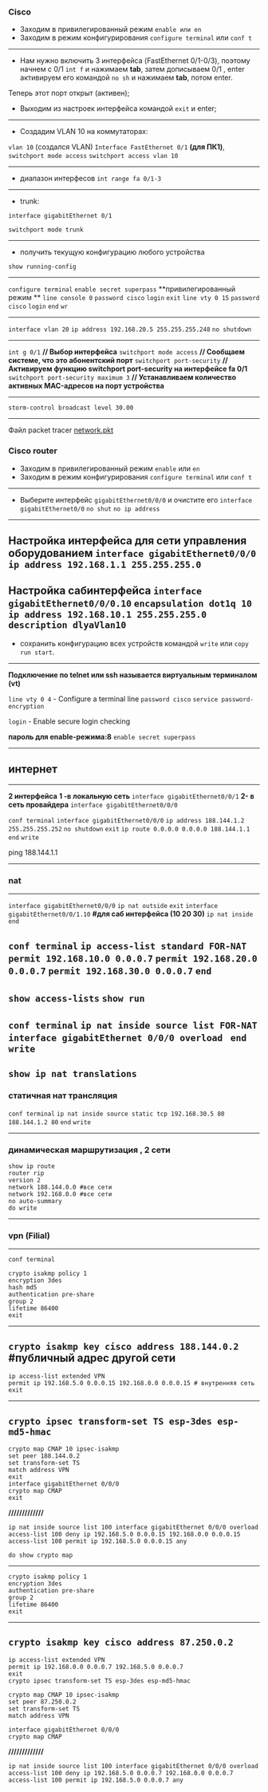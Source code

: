 ### Cisco

* Заходим в привилегированный режим
`enable или en`
* Заходим в режим конфигурирования 
`configure terminal` или `conf t`
------------------------------------------
* Нам нужно включить 3 интерфейса (FastEthernet 0/1-0/3), поэтому начнем с 0/1 
`int f` и нажимаем **tab**, затем дописываем 0/1 , enter
активируем его командой `no sh` и нажимаем **tab**, потом enter. 

Теперь этот порт открыт (активен);

* Выходим из настроек интерфейса командой `exit` и enter;

--------------------

* Создадим VLAN 10 на коммутаторах:

`vlan 10` (создался VLAN)
`Interface FastEthernet 0/1` **(для ПК1)**, 
`switchport mode access`
`switchport access vlan 10`

---------------------
* диапазон интерфесов `int range fa 0/1-3`
--------------------------
* trunk: 

`interface gigabitEthernet 0/1`

`switchport mode trunk`

---------------------------
* получить текущую конфигурацию любого устройства

`show running-config`

----------------------------------

`configure terminal`
`enable secret superpass` **привилегированный режим **
`line console 0`
`password cisco`
`login`
`exit`
`line vty 0 15`
`password cisco`
`login`
`end`
`wr`

---------------

`interface vlan 20`
`ip address 192.168.20.5 255.255.255.248`
`no shutdown`

--------------------
`int g 0/1` **// Выбор интерфейса**
`switchport mode access` **// Сообщаем системе, что это абонентский порт**
`switchport port-security` **// Активируем функцию switchport port-security на интерфейсе fa 0/1**
`switchport port-security maximum 3` **// Устанавливаем количество активных MAC-адресов на порт устройства**

-----------

`storm-control broadcast level 30.00`

---


Файл packet tracer [network.pkt](https://github.com/elekpow/netology/blob/main/net-net_protocol/conf/network.pkt)



### Cisco router

* Заходим в привилегированный режим
`enable` или `en`
* Заходим в режим конфигурирования 
`configure terminal` или `conf t`
------------------------------------------
* Выберите интерфейс `gigabitEthernet0/0/0` и очистите его
`interface gigabitEthernet0/0`
`no shut`
`no ip address`
---------------
**Настройка интерфейса для сети управления оборудованием**
`interface gigabitEthernet0/0/0`
`ip address 192.168.1.1 255.255.255.0`
----------------------------
**Настройка сабинтерфейса**
`interface gigabitEthernet0/0/0.10`
`encapsulation dot1q 10`
`ip address 192.168.10.1 255.255.255.0`
`description dlyaVlan10`
--------------------------
* сохранить конфигурацию всех устройств командой `write` или `copy run start`.

----------------
**Подключение по telnet или ssh называется виртуальным терминалом (vt)**

`line vty 0 4`	- Configure a terminal line
`password cisco`
`service password-encryption`

`login`           -  Enable secure login checking

**пароль для enable-режима:8**
`enable secret superpass`


------------------------------------
## интернет
------------------------

**2 интерфейса**
**1 -в локальную сеть** `interface gigabitEthernet0/0/1`
**2- в сеть провайдера** `interface gigabitEthernet0/0/0`

`conf terminal`
`interface gigabitEthernet0/0/0`
`ip address 188.144.1.2 255.255.255.252`
`no shutdown`
`exit`
`ip route 0.0.0.0 0.0.0.0 188.144.1.1`
`end`
`write`

ping   188.144.1.1

----------------------
### nat
----------------------

`interface gigabitEthernet0/0/0`
`ip nat outside`
`exit`
`interface gigabitEthernet0/0/1.10` **#для саб интерфейса (10 20 30)**
`ip nat inside`
`end`

`conf terminal`
`ip access-list standard FOR-NAT`
`permit 192.168.10.0 0.0.0.7`
`permit 192.168.20.0 0.0.0.7`
`permit 192.168.30.0 0.0.0.7`
`end`
----------
`show access-lists`
`show run`
----------
`conf terminal`
`ip nat inside source list FOR-NAT interface gigabitEthernet 0/0/0 overload `
`end`
`write`
-------------
`show ip nat translations`
----------------------------------------------

### статичная нат трансляция

`conf terminal`
`ip nat inside source static tcp 192.168.30.5 80 188.144.1.2 80`
`end`
`write`

-------------------------------------------
### динамическая маршрутизация , 2 сети 

```
show ip route
router rip 
version 2
network 188.144.0.0 #все сети
network 192.168.0.0 #все сети
no auto-summary 
do write
```
----------------------------------
### vpn (Filial)
----------------------------------

```
conf terminal

crypto isakmp policy 1
encryption 3des
hash md5
authentication pre-share 
group 2
lifetime 86400
exit
```
---
`crypto isakmp key cisco address 188.144.0.2` **#публичный адрес другой сети**
---
```
ip access-list extended VPN
permit ip 192.168.5.0 0.0.0.15 192.168.0.0 0.0.0.15 # внутренняя сеть 
exit
```
---
`crypto ipsec transform-set TS esp-3des esp-md5-hmac`
---

```
crypto map CMAP 10 ipsec-isakmp
set peer 188.144.0.2
set transform-set TS
match address VPN
exit
interface gigabitEthernet 0/0/0
crypto map CMAP
exit
```

**/////////////**

```
ip nat inside source list 100 interface gigabitEthernet 0/0/0 overload
access-list 100 deny ip 192.168.5.0 0.0.0.15 192.168.0.0 0.0.0.15
access-list 100 permit ip 192.168.5.0 0.0.0.15 any
```

`do show crypto map`


---

```
crypto isakmp policy 1
encryption 3des
authentication pre-share 
group 2
lifetime 86400
exit
```
---

`crypto isakmp key cisco address 87.250.0.2`
---

```
ip access-list extended VPN
permit ip 192.168.0.0 0.0.0.7 192.168.5.0 0.0.0.7
exit
crypto ipsec transform-set TS esp-3des esp-md5-hmac

crypto map CMAP 10 ipsec-isakmp
set peer 87.250.0.2
set transform-set TS
match address VPN

interface gigabitEthernet 0/0/0
crypto map CMAP
```


**/////////////**

```
ip nat inside source list 100 interface gigabitEthernet 0/0/0 overload
access-list 100 deny ip 192.168.5.0 0.0.0.7 192.168.0.0 0.0.0.7
access-list 100 permit ip 192.168.5.0 0.0.0.7 any
```

